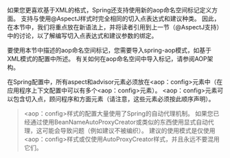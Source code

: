 如果您更喜欢基于XML的格式，Spring还支持使用新的aop命名空间标记定义方面。 支持与使用@AspectJ样式时完全相同的切入点表达式和建议种类。 因此，在本节中，我们将重点放在新语法上，并将读者引用到上一节（@AspectJ支持）中的讨论，以了解编写切入点表达式和建议参数的绑定。

要使用本节中描述的aop命名空间标记，您需要导入spring-aop模式，如基于XML模式的配置中所述。 有关如何在aop命名空间中导入标记，请参阅AOP架构。

在Spring配置中，所有aspect和advisor元素必须放在<aop：config>元素中（在应用程序上下文配置中可以有多个<aop：config>元素）。 <aop：config>元素可以包含切入点，顾问程序和方面元素（请注意，这些元素必须按此顺序声明）。

	


> <aop：config>样式的配置大量使用了Spring的自动代理机制。 如果您已经通过使用BeanNameAutoProxyCreator或类似的东西使用显式自动代理，这可能会导致问题（例如建议不被编织）。 建议的使用模式是仅使用<aop：config>样式或仅使用AutoProxyCreator样式，并且永远不要混用它们。
